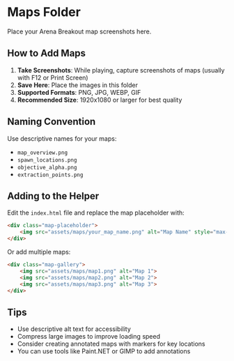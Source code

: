 # Maps Folder

Place your Arena Breakout map screenshots here.

## How to Add Maps

1. **Take Screenshots**: While playing, capture screenshots of maps (usually with F12 or Print Screen)
2. **Save Here**: Place the images in this folder
3. **Supported Formats**: PNG, JPG, WEBP, GIF
4. **Recommended Size**: 1920x1080 or larger for best quality

## Naming Convention

Use descriptive names for your maps:
- `map_overview.png`
- `spawn_locations.png`
- `objective_alpha.png`
- `extraction_points.png`

## Adding to the Helper

Edit the `index.html` file and replace the map placeholder with:

```html
<div class="map-placeholder">
    <img src="assets/maps/your_map_name.png" alt="Map Name" style="max-width: 100%; height: auto; border-radius: 8px;">
</div>
```

Or add multiple maps:

```html
<div class="map-gallery">
    <img src="assets/maps/map1.png" alt="Map 1">
    <img src="assets/maps/map2.png" alt="Map 2">
    <img src="assets/maps/map3.png" alt="Map 3">
</div>
```

## Tips

- Use descriptive alt text for accessibility
- Compress large images to improve loading speed
- Consider creating annotated maps with markers for key locations
- You can use tools like Paint.NET or GIMP to add annotations


